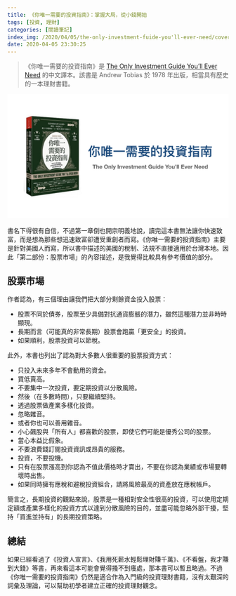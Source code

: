 ```yaml
---
title: 《你唯一需要的投資指南》：掌握大局，從小錢開始
tags: [投資, 理財]
categories: [閱讀筆記]
index_img: /2020/04/05/the-only-investment-fuide-you'll-ever-need/cover.jpg
date: 2020-04-05 23:30:25
---
```


> 《你唯一需要的投資指南》是 [The Only Investment Guide You’ll Ever Need](https://www.amazon.com/Only-Investment-Guide-Youll-Ever-ebook/dp/B011H55NBM) 的中文譯本。該書是 Andrew Tobias 於 1978 年出版，相當具有歷史的一本理財書籍。

![](/2020/04/05/the-only-investment-fuide-you'll-ever-need/cover.jpg)

<!-- more -->

書名下得很有自信，不過第一章倒也開宗明義地說，讀完這本書無法讓你快速致富，而是想為那些想迅速致富卻遭受重創者而寫。《你唯一需要的投資指南》主要是針對美國人而寫，所以書中描述的美國的稅制、法規不直接適用於台灣本地。因此「第二部份：股票市場」的內容描述，是我覺得比較具有參考價值的部分。

## 股票市場

作者認為，有三個理由讓我們把大部分剩餘資金投入股票：

- 股票不同於債券，股票至少具備對抗通貨膨脹的潛力，雖然這種潛力並非時時顯現。
- 長期而言（可能真的非常長期）股票會跑贏「更安全」的投資。
- 如果順利，股票投資可以節稅。

此外，本書也列出了認為對大多數人很重要的股票投資方式：

- 只投入未來多年不會動用的資金。
- 買低賣高。
- 不要集中一次投資，要定期投資以分散風險。
- 然後（在多數時間），只要繼續堅持。
- 透過股票做產業多樣化投資。
- 忽略雜音。
- 或者你也可以善用雜音。
- 小心飆股與「所有人」都喜歡的股票，即使它們可能是優秀公司的股票。
- 當心本益比假象。
- 不要浪費錢訂閱投資資訊或昂貴的服務。
- 投資，不要投機。
- 只有在股票漲高到你認為不值此價格時才賣出，不要在你認為業績或市場要轉壞時出售。
- 如果同時擁有應稅和避稅投資組合，請將風險最高的資產放在應稅帳戶。

簡言之，長期投資的觀點來說，股票是一種相對安全性很高的投資，可以使用定期定額或產業多樣化的投資方式以達到分散風險的目的，並盡可能忽略外部干擾，堅持「買進並持有」的長期投資策略。

## 總結

如果已經看過了《投資人宣言》、《我用死薪水輕鬆理財賺千萬》、《不看盤，我才賺到大錢》等書，再來看這本可能會覺得搔不到癢處，那本書可以暫且略過。不過《你唯一需要的投資指南》仍然是適合作為入門級的投資理財書籍，沒有太艱深的詞彙及理論，可以幫助初學者建立正確的投資理財觀念。


